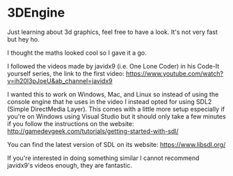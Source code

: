 # 3DEngine
Just learning about 3d graphics, feel free to have a look. It's not very fast but hey ho.

I thought the maths looked cool so I gave it a go.

I followed the videos made by javidx9 (i.e. One Lone Coder) in his Code-It yourself series, the link to the first video:
https://www.youtube.com/watch?v=ih20l3pJoeU&ab_channel=javidx9

I wanted this to work on Windows, Mac, and Linux so instead of using the console engine that he uses in the video I instead opted for using SDL2 (Simple DirectMedia Layer). 
This comes with a little more setup especially if you're on Windows using Visual Studio but it should only take a few minutes if you follow the instructions on the website:
http://gamedevgeek.com/tutorials/getting-started-with-sdl/

You can find the latest version of SDL on its website:
https://www.libsdl.org/

If you're interested in doing something similar I cannot recommend javidx9's videos enough, they are fantastic.
